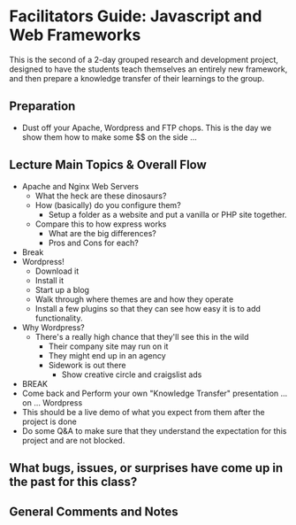 # Facilitators Guide: Javascript and Web Frameworks
This is the second of a 2-day grouped research and development project, designed to have the students teach themselves an entirely new framework, and then prepare a knowledge transfer of their learnings to the group.

## Preparation
* Dust off your Apache, Wordpress and FTP chops. This is the day we show them how to make some $$ on the side ...

## Lecture Main Topics & Overall Flow
* Apache and Nginx Web Servers
  * What the heck are these dinosaurs?
  * How (basically) do you configure them?
    * Setup a folder as a website and put a vanilla or PHP site together.
  * Compare this to how express works
    * What are the big differences?
    * Pros and Cons for each?
* Break
* Wordpress!
  * Download it
  * Install it
  * Start up a blog
  * Walk through where themes are and how they operate
  * Install a few plugins so that they can see how easy it is to add functionality.
* Why Wordpress?
  * There's a really high chance that they'll see this in the wild
    * Their company site may run on it
    * They might end up in an agency
    * Sidework is out there
      * Show creative circle and craigslist ads
* BREAK
* Come back and Perform your own "Knowledge Transfer" presentation ... on ... Wordpress
* This should be a live demo of what you expect from them after the project is done
* Do some Q&A to make sure that they understand the expectation for this project and are not blocked.

## What bugs, issues, or surprises have come up in the past for this class?

## General Comments and Notes
